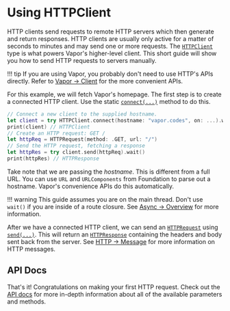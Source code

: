 # Using HTTPClient

HTTP clients send requests to remote HTTP servers which then generate and return responses. HTTP clients are usually only active for a matter of seconds to minutes and may send one or more requests. The [`HTTPClient`](https://api.vapor.codes/http/latest/HTTP/Classes/HTTPClient.html) type is what powers Vapor's higher-level client. This short guide will show you how to send HTTP requests to servers manually.


!!! tip
	If you are using Vapor, you probably don't need to use HTTP's APIs directly. Refer to [Vapor &rarr; Client](../vapor/client.md) for the more convenient APIs.

For this example, we will fetch Vapor's homepage. The first step is to create a connected HTTP client. Use the static [`connect(...)`](https://api.vapor.codes/http/latest/HTTP/Classes/HTTPClient.html#/s:4HTTP10HTTPClientC7connectXeXeFZ) method to do this.

```swift
// Connect a new client to the supplied hostname.
let client = try HTTPClient.connect(hostname: "vapor.codes", on: ...).wait()
print(client) // HTTPClient
// Create an HTTP request: GET /
let httpReq = HTTPRequest(method: .GET, url: "/")
// Send the HTTP request, fetching a response
let httpRes = try client.send(httpReq).wait()
print(httpRes) // HTTPResponse
```

Take note that we are passing the _hostname_. This is different from a full URL. You can use `URL` and `URLComponents` from Foundation to parse out a hostname. Vapor's convenience APIs do this automatically.

!!! warning
    This guide assumes you are on the main thread. Don't use `wait()` if you are inside of a route closure. See [Async &rarr; Overview](../async/overview.md#blocking) for more information.

After we have a connected HTTP client, we can send an [`HTTPRequest`](https://api.vapor.codes/http/latest/HTTP/Structs/HTTPRequest.html) using [`send(...)`](https://api.vapor.codes/http/latest/HTTP/Classes/HTTPClient.html#/s:4HTTP10HTTPClientC4sendXeXeF). This will return an  [`HTTPResponse`](https://api.vapor.codes/http/latest/HTTP/Structs/HTTPResponse.html) containing the headers and body sent back from the server. See [HTTP &rarr; Message](message.md) for more information on HTTP messages. 

## API Docs

That's it! Congratulations on making your first HTTP request. Check out the [API docs](https://api.vapor.codes/http/latest/HTTP/index.html) for more in-depth information about all of the available parameters and methods.
